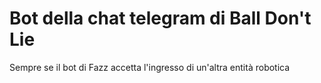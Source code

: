 # Bot della chat telegram di Ball Don't Lie

Sempre se il bot di Fazz accetta l'ingresso di un'altra entità robotica
